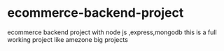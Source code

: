 # ecommerce-backend-project
ecommerce backend project with node js ,express,mongodb this is a full working project like amezone big projects 
